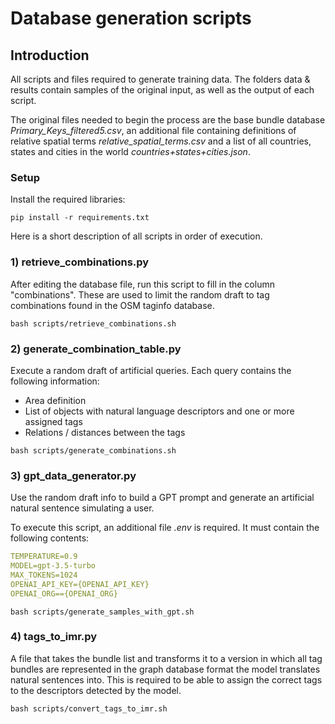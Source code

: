 # Database generation scripts
## Introduction

All scripts and files required to generate training data. The folders 
data & results contain samples of the original input, as well as the 
output of each script.

The original files needed to begin the process are the base bundle 
database *Primary_Keys_filtered5.csv*, an additional file 
containing definitions of relative spatial terms 
*relative_spatial_terms.csv* and a list of all countries, states and 
cities in the world *countries+states+cities.json*.

### Setup

Install the required libraries:
```shell
pip install -r requirements.txt
```

Here is a short description of all scripts in order of execution.

### 1) retrieve_combinations.py

After editing the database file, run this script to fill in the column 
"combinations". These are used to limit the random draft to tag 
combinations found in the OSM taginfo database.

```shell
bash scripts/retrieve_combinations.sh
```

### 2) generate_combination_table.py

Execute a random draft of artificial queries. Each query contains the
following information:
- Area definition
- List of objects with natural language descriptors and one or more assigned tags
- Relations / distances between the tags

```shell
bash scripts/generate_combinations.sh
```

### 3) gpt_data_generator.py

Use the random draft info to build a GPT prompt and generate an artificial
natural sentence simulating a user.

To execute this script, an additional file *.env* is required. It must contain the following contents:
```yaml
TEMPERATURE=0.9
MODEL=gpt-3.5-turbo
MAX_TOKENS=1024
OPENAI_API_KEY={OPENAI_API_KEY}
OPENAI_ORG=={OPENAI_ORG}
```

```shell
bash scripts/generate_samples_with_gpt.sh
```

### 4) tags_to_imr.py

A file that takes the bundle list and transforms it to a version in 
which all tag bundles are represented in the graph database format 
the model translates natural sentences into. This is required to be able
to assign the correct tags to the descriptors detected by the model.

```shell
bash scripts/convert_tags_to_imr.sh
```
